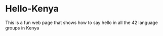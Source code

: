 # Hello-Kenya
This is a fun web page that shows how to say hello in all the 42 language groups in Kenya
